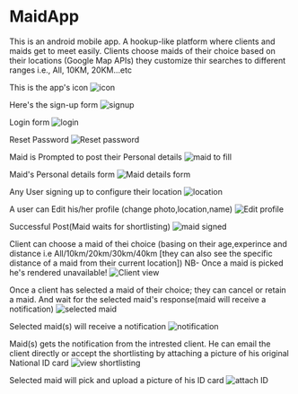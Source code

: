# MaidApp
This is an android mobile app. A hookup-like platform where clients and maids get to meet easily. Clients choose maids of their choice based on their locations (Google Map APIs) they customize thir searches to different ranges i.e., All, 10KM, 20KM...etc 


This is the app's icon
![icon](https://user-images.githubusercontent.com/94973730/198600378-2399a6e0-4f00-4fd2-bc1c-35fba552644f.jpg)

Here's the sign-up form
![signup](https://user-images.githubusercontent.com/94973730/198601219-be92d2d7-dce0-4e12-af68-c5698393aa59.jpg)

Login form
![login](https://user-images.githubusercontent.com/94973730/198601987-691f2a1b-daad-4013-a5a2-163a84198a2c.jpg)

Reset Password
![Reset password](https://user-images.githubusercontent.com/94973730/198602818-4125e61c-8fac-4005-b487-e76c57cf7f8a.jpg)


Maid is Prompted to post their Personal details
![maid to fill](https://user-images.githubusercontent.com/94973730/198604642-e66073fb-576a-4036-9d85-aa3010c703a7.jpg)


Maid's Personal details form
![Maid details form](https://user-images.githubusercontent.com/94973730/198603509-2da17056-5b79-4a31-bac3-ae3920ee14df.jpg)

Any User signing up to configure their location
![location](https://user-images.githubusercontent.com/94973730/198607322-47fa19f6-1230-4829-9624-f10d9560e0cb.jpg)

A user can Edit his/her profile (change photo,location,name)
![Edit profile](https://user-images.githubusercontent.com/94973730/198608549-4fd06199-b211-491b-ac39-d959c4f4403c.jpg)

Successful Post(Maid waits for shortlisting)
![maid signed](https://user-images.githubusercontent.com/94973730/198610135-28479e80-3c4c-408a-901a-9faede91283f.jpg)

Client can choose a maid of thei choice (basing on their age,experince and distance i.e All/10km/20km/30km/40km [they can also see the specific distance of a maid from their current location]) NB- Once a maid is picked he's rendered unavailable!
![Client view](https://user-images.githubusercontent.com/94973730/198611757-8a4f1be4-f47c-422e-9194-488a248762ee.jpg)

Once a client has selected a maid of their choice; they can cancel or retain a maid. And wait for the selected maid's response(maid will receive a notification)
![selected maid](https://user-images.githubusercontent.com/94973730/198614862-981c756c-8a3e-4bde-82bd-53558625bf94.jpg)

Selected maid(s) will receive a notification 
![notification](https://user-images.githubusercontent.com/94973730/198617578-a01c15b8-a3f9-4fd4-a9af-449ede10b324.jpg)

Maid(s) gets the notification from the intrested client. He can email the client directly or accept the shortlisting by attaching a picture of his original National ID card
![view shortlisting](https://user-images.githubusercontent.com/94973730/198618553-15bd0359-db5a-4278-8f88-b6681957fa1a.jpg)

Selected maid will pick and upload a picture of his ID card
![attach ID](https://user-images.githubusercontent.com/94973730/198620401-3031b0bd-0f0a-4bb4-8d5f-302d0ab7b5bb.jpg)
